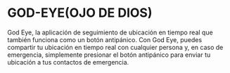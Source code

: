 # GOD-EYE(OJO DE DIOS)
God Eye, la aplicación de seguimiento de ubicación en tiempo real que también funciona como un botón antipánico. Con God Eye, puedes compartir tu ubicación en tiempo real con cualquier persona y, en caso de emergencia, simplemente presionar el botón antipánico para enviar tu ubicación a tus contactos de emergencia.

